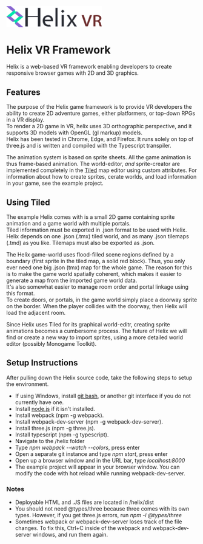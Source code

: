 
<img src="/helix_logo.png" width="50%" height="50%">

# Helix VR Framework

Helix is a web-based VR framework enabling developers to create responsive browser games with 2D and 3D graphics.

## Features

The purpose of the Helix game framework is to provide VR developers the ability to create 2D adventure games, either platformers, or top-down RPGs in a VR display.  
To render a 2D game in VR, helix uses 3D orthographic perspective, and it supports 3D models with OpenGL (gl markup) models.  
Helix has been tested in Chrome, Edge, and Firefox. 
It runs solely on top of three.js and is written and compiled with the Typescript transpiler.

The animation system is based on sprite sheets.  All the game animation is thus frame-based animation.
The world-editor, *and* sprite-creator are implemented completely in the [Tiled](https://www.mapeditor.org/) map editor using custom attributes.
For information about how to create sprites, cerate worlds, and load information in your game, see the example project.

## Using Tiled

The example Helix comes with is a small 2D game containing sprite animation and a game world with multiple portals.  
Tiled information must be exported in .json format to be used with Helix.  Helix depends on one .json (.tmx) tiled world, and as many .json tilemaps (.tmd) as you like.  Tilemaps
must also be exported as .json.

The Helix game-world uses flood-filled scene regions defined by a boundary (first sprite in the tiled map, a solid red block). 
Thus, you only ever need one big .json (tmx) map for the whole game.
The reason for this is to make the game world spatially coherent, which makes it easier to generate a map from the imported game world data.  
It's also somewhat easier to manage room order and portal linkage using this format.  
To create doors, or portals, in the game world simply place a doorway sprite on the border.  When the player collides with the doorway, then Helix
will load the adjacent room.

Since Helix uses Tiled for its graphical world-editr, creating sprite animations becomes a cumbersome process. 
The future of Helix we will find or create a new way to import sprites, using a more detailed world editor (possibly Monogame Toolkit).

## Setup Instructions 
After pulling down the Helix source code, take the following steps to setup the environment.
* If using Windows, install [git bash](https://git-scm.com/downloads), or another git interface if you do not currently have one.
* Install [node.js](https://nodejs.org/en/download/) if it isn't installed.
* Install webpack (npm -g webpack).
* Install webpack-dev-server (npm -g webpack-dev-server).
* Install three.js (npm -g three.js).
* Install typescript (npm -g typescript).
* Navigate to the /helix folder
* Type *npm webpack --watch --colors*, press enter
* Open a separate git instance and type *npm start*, press enter
* Open up a browser window and in the URL bar, type *localhost:8000*
* The example project will appear in your browser window.  You can modify the code with hot reload while running webpack-dev-server.

### Notes 
* Deployable HTML and .JS files are located in /helix/dist
* You should not need @types/three because three comes with its own types.  However, if you get three.js errors, run *npm -i @types/three*
* Sometimes webpack or webpack-dev-server loses track of the file changes.  To fix this, Ctrl+C inside of the webpack and webpack-dev-server windows, and run them again.

